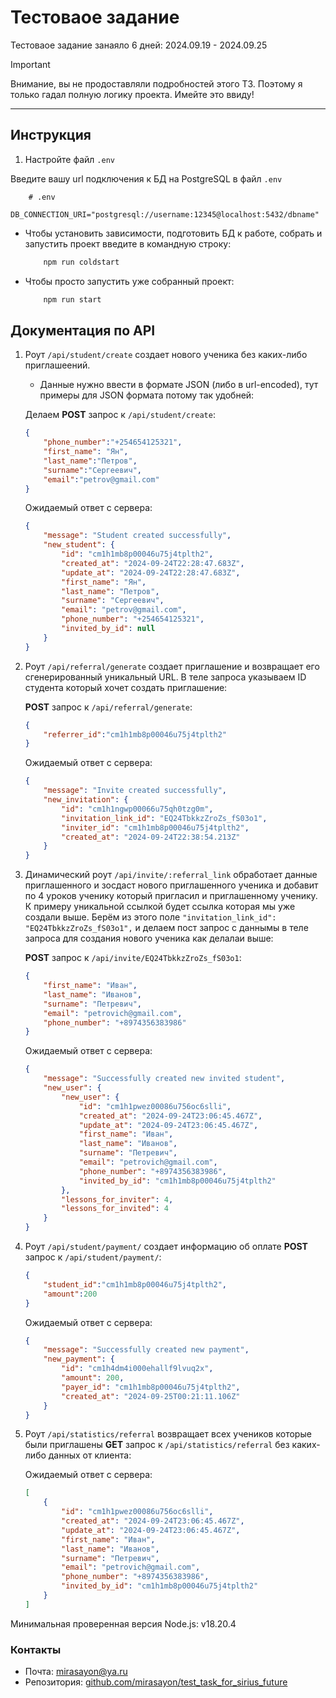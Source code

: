 # Тестоваое задание

Тестоваое задание занаяло 6 дней: 2024.09.19 - 2024.09.25
> [!IMPORTANT]
> Внимание, вы не продоставляли подробностей этого ТЗ. Поэтому я только гадал полную логику проекта. Имейте это ввиду!

____

## Инструкция

1. Настройте файл `.env`

Введите вашу url подключения к БД на PostgreSQL в файл `.env`

```env
    # .env
    DB_CONNECTION_URI="postgresql://username:12345@localhost:5432/dbname"
```

* Чтобы установить зависимости, подготовить БД к работе, собрать и запустить проект введите в командную строку:

    ```bash
        npm run coldstart
    ```

* Чтобы просто запустить уже собранный проект:

    ```bash
        npm run start
    ```

## Документация по API

1. Роут `/api/student/create` создает нового ученика без каких-либо приглашеений.
   * Данные нужно ввести в формате JSON (либо в url-encoded), тут примеры для JSON формата потому так удобней:

    Делаем __POST__ запрос к `/api/student/create`:

    ```json
    {
        "phone_number":"+254654125321",
        "first_name": "Ян",
        "last_name":"Петров",
        "surname":"Сергеевич",
        "email":"petrov@gmail.com"
    }
    ```

    Ожидаемый ответ с сервера:

    ```json
    {
        "message": "Student created successfully",
        "new_student": {
            "id": "cm1h1mb8p00046u75j4tplth2",
            "created_at": "2024-09-24T22:28:47.683Z",
            "update_at": "2024-09-24T22:28:47.683Z",
            "first_name": "Ян",
            "last_name": "Петров",
            "surname": "Сергеевич",
            "email": "petrov@gmail.com",
            "phone_number": "+254654125321",
            "invited_by_id": null
        }
    }
    ```

2. Роут `/api/referral/generate` создает приглашение и возвращает его сгенерированный уникальный URL. В теле запроса указываем ID студента который хочет создать приглашение:

    __POST__ запрос к `/api/referral/generate`:

    ```json
    {
        "referrer_id":"cm1h1mb8p00046u75j4tplth2"
    }
    ```

    Ожидаемый ответ с сервера:

    ```json
    {
        "message": "Invite created successfully",
        "new_invitation": {
            "id": "cm1h1ngwp00066u75qh0tzg0m",
            "invitation_link_id": "EQ24TbkkzZroZs_fS03o1",
            "inviter_id": "cm1h1mb8p00046u75j4tplth2",
            "created_at": "2024-09-24T22:38:54.213Z"
        }
    }
    ```

3. Динамический роут `/api/invite/:referral_link` обработает данные приглашенного и зосдаст нового приглашенного ученика и добавит по 4 уроков ученику который пригласил и приглашенному ученику.
К примеру уникальной ссылкой будет ссылка которая мы уже создали выше.
Берём из этого поле `"invitation_link_id": "EQ24TbkkzZroZs_fS03o1",` и делаем пост запрос с даннымы в теле запроса для создания нового ученика как делалаи выше:

    __POST__ запрос к `/api/invite/EQ24TbkkzZroZs_fS03o1`:

    ```json
    {
        "first_name": "Иван",
        "last_name": "Иванов",
        "surname": "Петревич",
        "email": "petrovich@gmail.com",
        "phone_number": "+8974356383986" 
    }
    ```

    Ожидаемый ответ с сервера:

    ```json
    {
        "message": "Successfully created new invited student",
        "new_user": {
            "new_user": {
                "id": "cm1h1pwez00086u756oc6slli",
                "created_at": "2024-09-24T23:06:45.467Z",
                "update_at": "2024-09-24T23:06:45.467Z",
                "first_name": "Иван",
                "last_name": "Иванов",
                "surname": "Петревич",
                "email": "petrovich@gmail.com",
                "phone_number": "+8974356383986",
                "invited_by_id": "cm1h1mb8p00046u75j4tplth2"
            },
            "lessons_for_inviter": 4,
            "lessons_for_invited": 4
        }
    }
    ```

4. Роут `/api/student/payment/` создает информацию об оплате
    __POST__ запрос к `/api/student/payment/`:

    ```json
    {
        "student_id":"cm1h1mb8p00046u75j4tplth2",
        "amount":200
    }
    ```

    Ожидаемый ответ с сервера:

    ```json
    {
        "message": "Successfully created new payment",
        "new_payment": {
            "id": "cm1h4dm4i000ehallf9lvuq2x",
            "amount": 200,
            "payer_id": "cm1h1mb8p00046u75j4tplth2",
            "created_at": "2024-09-25T00:21:11.106Z"
        }
    }
    ```

5. Роут `/api/statistics/referral` возвращает всех учеников которые были приглашены
   __GET__ запрос к `/api/statistics/referral` без каких-либо данных от клиента:

    Ожидаемый ответ с сервера:

    ```json
    [
        {
            "id": "cm1h1pwez00086u756oc6slli",
            "created_at": "2024-09-24T23:06:45.467Z",
            "update_at": "2024-09-24T23:06:45.467Z",
            "first_name": "Иван",
            "last_name": "Иванов",
            "surname": "Петревич",
            "email": "petrovich@gmail.com",
            "phone_number": "+8974356383986",
            "invited_by_id": "cm1h1mb8p00046u75j4tplth2"
        }
    ]
   ```

Минимальная проверенная версия Node.js: v18.20.4

### Контакты

* Почта: <mirasayon@ya.ru>
* Репозитория: [github.com/mirasayon/test_task_for_sirius_future](https://github.com/mirasayon/test_task_for_sirius_future)
